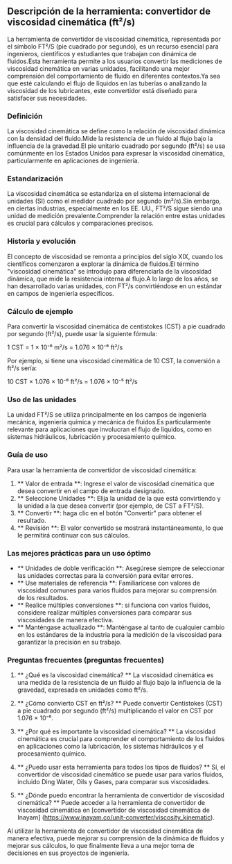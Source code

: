## Descripción de la herramienta: convertidor de viscosidad cinemática (ft²/s)

La herramienta de convertidor de viscosidad cinemática, representada por el símbolo FT²/S (pie cuadrado por segundo), es un recurso esencial para ingenieros, científicos y estudiantes que trabajan con dinámica de fluidos.Esta herramienta permite a los usuarios convertir las mediciones de viscosidad cinemática en varias unidades, facilitando una mejor comprensión del comportamiento de fluido en diferentes contextos.Ya sea que esté calculando el flujo de líquidos en las tuberías o analizando la viscosidad de los lubricantes, este convertidor está diseñado para satisfacer sus necesidades.

### Definición

La viscosidad cinemática se define como la relación de viscosidad dinámica con la densidad del fluido.Mide la resistencia de un fluido al flujo bajo la influencia de la gravedad.El pie unitario cuadrado por segundo (ft²/s) se usa comúnmente en los Estados Unidos para expresar la viscosidad cinemática, particularmente en aplicaciones de ingeniería.

### Estandarización

La viscosidad cinemática se estandariza en el sistema internacional de unidades (SI) como el medidor cuadrado por segundo (m²/s).Sin embargo, en ciertas industrias, especialmente en los EE. UU., FT²/S sigue siendo una unidad de medición prevalente.Comprender la relación entre estas unidades es crucial para cálculos y comparaciones precisos.

### Historia y evolución

El concepto de viscosidad se remonta a principios del siglo XIX, cuando los científicos comenzaron a explorar la dinámica de fluidos.El término "viscosidad cinemática" se introdujo para diferenciarla de la viscosidad dinámica, que mide la resistencia interna al flujo.A lo largo de los años, se han desarrollado varias unidades, con FT²/s convirtiéndose en un estándar en campos de ingeniería específicos.

### Cálculo de ejemplo

Para convertir la viscosidad cinemática de centistokes (CST) a pie cuadrado por segundo (ft²/s), puede usar la siguiente fórmula:

1 CST = 1 × 10⁻⁶ m²/s = 1.076 × 10⁻⁶ ft²/s

Por ejemplo, si tiene una viscosidad cinemática de 10 CST, la conversión a ft²/s sería:

10 CST × 1.076 × 10⁻⁶ ft²/s = 1.076 × 10⁻⁵ ft²/s

### Uso de las unidades

La unidad FT²/S se utiliza principalmente en los campos de ingeniería mecánica, ingeniería química y mecánica de fluidos.Es particularmente relevante para aplicaciones que involucran el flujo de líquidos, como en sistemas hidráulicos, lubricación y procesamiento químico.

### Guía de uso

Para usar la herramienta de convertidor de viscosidad cinemática:

1. ** Valor de entrada **: Ingrese el valor de viscosidad cinemática que desea convertir en el campo de entrada designado.
2. ** Seleccione Unidades **: Elija la unidad de la que está convirtiendo y la unidad a la que desea convertir (por ejemplo, de CST a FT²/S).
3. ** Convertir **: haga clic en el botón "Convertir" para obtener el resultado.
4. ** Revisión **: El valor convertido se mostrará instantáneamente, lo que le permitirá continuar con sus cálculos.

### Las mejores prácticas para un uso óptimo

- ** Unidades de doble verificación **: Asegúrese siempre de seleccionar las unidades correctas para la conversión para evitar errores.
- ** Use materiales de referencia **: Familiarícese con valores de viscosidad comunes para varios fluidos para mejorar su comprensión de los resultados.
- ** Realice múltiples conversiones **: si funciona con varios fluidos, considere realizar múltiples conversiones para comparar sus viscosidades de manera efectiva.
- ** Manténgase actualizado **: Manténgase al tanto de cualquier cambio en los estándares de la industria para la medición de la viscosidad para garantizar la precisión en su trabajo.

### Preguntas frecuentes (preguntas frecuentes)

1. ** ¿Qué es la viscosidad cinemática? **
La viscosidad cinemática es una medida de la resistencia de un fluido al flujo bajo la influencia de la gravedad, expresada en unidades como ft²/s.

2. ** ¿Cómo convierto CST en ft²/s? **
Puede convertir Centistokes (CST) a pie cuadrado por segundo (ft²/s) multiplicando el valor en CST por 1.076 × 10⁻⁶.

3. ** ¿Por qué es importante la viscosidad cinemática? **
La viscosidad cinemática es crucial para comprender el comportamiento de los fluidos en aplicaciones como la lubricación, los sistemas hidráulicos y el procesamiento químico.

4. ** ¿Puedo usar esta herramienta para todos los tipos de fluidos? **
Sí, el convertidor de viscosidad cinemático se puede usar para varios fluidos, incluido Ding Water, Oils y Gases, para comparar sus viscosidades.

5. ** ¿Dónde puedo encontrar la herramienta de convertidor de viscosidad cinemática? **
Puede acceder a la herramienta de convertidor de viscosidad cinemática en [convertidor de viscosidad cinemática de Inayam] (https://www.inayam.co/unit-converter/viscosity_kinematic).

Al utilizar la herramienta de convertidor de viscosidad cinemática de manera efectiva, puede mejorar su comprensión de la dinámica de fluidos y mejorar sus cálculos, lo que finalmente lleva a una mejor toma de decisiones en sus proyectos de ingeniería.